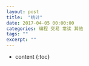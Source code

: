 ```yaml
---
layout: post
title:  "统计"
date: 2017-04-05 00:00:00
categories: 编程 交易 常读 其他
tags: ""
excerpt: ""
---
```


* content
{:toc}






<script>
alert('☯');
</script>
































